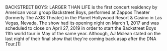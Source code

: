 BACKSTREET BOYS: LARGER THAN LIFE is the first concert residency by American vocal group Backstreet Boys, performed at Zappos Theater (formerly The AXIS Theater) in the Planet Hollywood Resort & Casino in Las Vegas, Nevada. The show had its opening night on March 1, 2017 and was scheduled to close on April 27, 2019 in order to start the Backstreet Boys 11th world tour in May of the same year. Although, AJ Mclean stated on the last night of their final show that they're coming back asap after the DNA Tour.[1]
